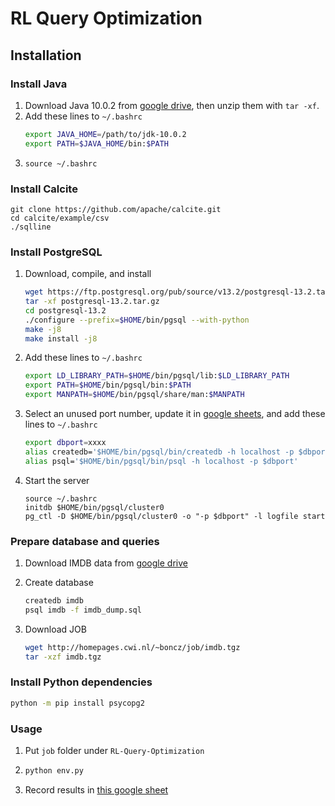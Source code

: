 # RL Query Optimization

## Installation

### Install Java

1. Download Java 10.0.2 from [google drive](https://drive.google.com/drive/folders/1VR58_7_6ZVpVw_DaSdNxrD8TAd6hCiRg?usp=sharing), then unzip them with `tar -xf`.
2. Add these lines to `~/.bashrc`
    ```bash
    export JAVA_HOME=/path/to/jdk-10.0.2
    export PATH=$JAVA_HOME/bin:$PATH
    ```
3. `source ~/.bashrc`

### Install Calcite

```
git clone https://github.com/apache/calcite.git
cd calcite/example/csv
./sqlline
```

### Install PostgreSQL
1. Download, compile, and install
    ```bash
    wget https://ftp.postgresql.org/pub/source/v13.2/postgresql-13.2.tar.gz
    tar -xf postgresql-13.2.tar.gz
    cd postgresql-13.2
    ./configure --prefix=$HOME/bin/pgsql --with-python
    make -j8
    make install -j8
    ```
2. Add these lines to `~/.bashrc`
    ```bash
    export LD_LIBRARY_PATH=$HOME/bin/pgsql/lib:$LD_LIBRARY_PATH
    export PATH=$HOME/bin/pgsql/bin:$PATH
    export MANPATH=$HOME/bin/pgsql/share/man:$MANPATH
    ```
3. Select an unused port number, update it in [google sheets](https://docs.google.com/spreadsheets/d/1YjB8PJfFlHAyexqW7ha2_DQgH375APIZymi4AAbfr0U/edit?usp=sharinghttps://docs.google.com/spreadsheets/d/1YjB8PJfFlHAyexqW7ha2_DQgH375APIZymi4AAbfr0U/edit?usp=sharing), and add these lines to `~/.bashrc`
    ```bash
    export dbport=xxxx
    alias createdb='$HOME/bin/pgsql/bin/createdb -h localhost -p $dbport'
    alias psql='$HOME/bin/pgsql/bin/psql -h localhost -p $dbport'
    ```
4. Start the server
    ```
    source ~/.bashrc
    initdb $HOME/bin/pgsql/cluster0
    pg_ctl -D $HOME/bin/pgsql/cluster0 -o "-p $dbport" -l logfile start
    ```

### Prepare database and queries
1. Download IMDB data from [google drive](https://drive.google.com/file/d/1Qhk-Mf2Otc6C9e-vIm2OQyKoko7kK_--/view?usp=sharing)

2. Create database
    ```bash
    createdb imdb
    psql imdb -f imdb_dump.sql
    ```

3. Download JOB
    ```bash
   wget http://homepages.cwi.nl/~boncz/job/imdb.tgz
   tar -xzf imdb.tgz
   ```

### Install Python dependencies
 ```bash
 python -m pip install psycopg2
 ```

### Usage
1. Put `job` folder under `RL-Query-Optimization`

2. 
   ```bash
   python env.py
   ```
3. Record results in [this google sheet](https://docs.google.com/spreadsheets/d/1YjB8PJfFlHAyexqW7ha2_DQgH375APIZymi4AAbfr0U/edit?usp=sharing)
